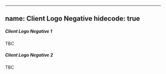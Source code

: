 
---
name: Client Logo Negative
hidecode: true
---
<h5>Client Logo Negative 1</h5>TBC
<h5>Client Logo Negative 2</h5>TBC